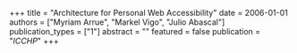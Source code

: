 +++
title = "Architecture for Personal Web Accessibility"
date = 2006-01-01
authors = ["Myriam Arrue", "Markel Vigo", "Julio Abascal"]
publication_types = ["1"]
abstract = ""
featured = false
publication = "*ICCHP*"
+++

